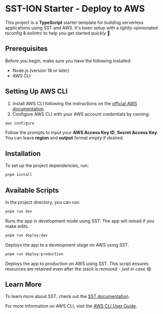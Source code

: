 # SST-ION Starter - Deploy to AWS

This project is a **TypeScript** starter template for building serverless applications using SST and AWS. It's been setup with a _lightly_ opinionated tsconfig & eslintrc to help you get started _quickly_ 🚀

## Prerequisites

Before you begin, make sure you have the following installed:

- Node.js (version 18 or later)
- AWS CLI

## Setting Up AWS CLI

1. Install AWS CLI following the instructions on the [official AWS documentation](https://aws.amazon.com/cli/).
2. Configure AWS CLI with your AWS account credentials by running:

```sh
aws configure
```

Follow the prompts to input your **AWS Access Key ID**, **Secret Access Key**. You can leave **region** and **output** format _empty_ if desired.

## Installation

To set up the project dependencies, run:

```sh
pnpm install
```

## Available Scripts

In the project directory, you can run:

```sh
pnpm run dev
```

Runs the app in development mode using SST. The app will reload if you make edits.

```sh
pnpm run deploy:dev
```

Deploys the app to a development stage on AWS using SST.

```sh
pnpm run deploy:production
```

Deploys the app to production on AWS using SST. This script ensures resources are retained even after the stack is removed - _just in case_ 😅

## Learn More

To learn more about SST, check out the [SST documentation](https://ion.sst.dev/).

For more information on AWS CLI, visit the [AWS CLI User Guide](https://docs.aws.amazon.com/cli/latest/userguide/cli-configure-files.html).
